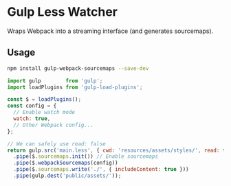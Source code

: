 # Gulp Less Watcher

Wraps Webpack into a streaming interface (and generates sourcemaps).

## Usage

```bash
npm install gulp-webpack-sourcemaps --save-dev
```

```javascript
import gulp        from 'gulp';
import loadPlugins from 'gulp-load-plugins';

const $ = loadPlugins();
const config = {
  // Enable watch mode
  watch: true,
  // Other Webpack config...
};

// We can safely use read: false
return gulp.src('main.less', { cwd: 'resources/assets/styles/', read: false, })
  .pipe($.sourcemaps.init()) // Enable sourcemaps
  .pipe($.webpackSourcemaps(config))
  .pipe($.sourcemaps.write('./', { includeContent: true }))
  .pipe(gulp.dest('public/assets/'));
```
